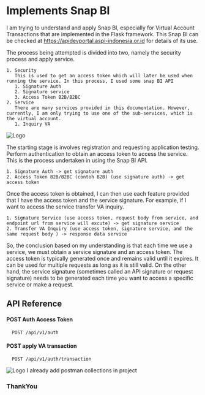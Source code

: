 
# Implements Snap BI

I am trying to understand and apply Snap BI, especially for Virtual Account Transactions that are implemented in the Flask framework. This Snap BI can be checked at https://apidevportal.aspi-indonesia.or.id for details of its use.

The process being attempted is divided into two, namely the security process and apply service.

    1. Security
       This is used to get an access token which will later be used when running the service. In this process, I used some snap BI API
       1. Signature Auth
       2. Signature service
       3. Access Token B2B/B2BC
    2. Service
       There are many services provided in this documentation. However, currently, I am only trying to use one of the sub-services, which is the virtual account.
       1. Inquiry VA
    

![Logo](https://sinar.devajayantha.xyz/assets/images/bi/flow.png)

The starting stage is involves registration and requesting application testing. Perform authentication to obtain an access token to access the service. This is the process undertaken in using the Snap BI API.

    1. Signature Auth -> get signature auth
    2. Access Token B2B/B2BC (contoh B2B) (use signature auth) -> get access token 

Once the access token is obtained, I can then use each feature provided that I have the access token and the service signature. For example, if I want to access the service transfer VA inquiry.

    1. Signature Service (use access token, request body from service, and  endpoint url from service will excute) -> get signature service
    2. Transfer VA Inquiry (use access token, signature service, and the same request body ) -> response data service

So, the conclusion based on my understanding is that each time we use a service, we must obtain a service signature and an access token. The access token is typically generated once and remains valid until it expires. It can be used for multiple requests as long as it is still valid. On the other hand, the service signature (sometimes called an API signature or request signature) needs to be generated each time you want to access a specific service or make a request.


## API Reference

#### POST Auth Access Token

```http
  POST /api/v1/auth
```


#### POST apply VA transaction

```http
  POST /api/v1/auth/transaction
```
![Logo](https://sinar.devajayantha.xyz/assets/images/bi/apidoc.png)
I already add postman collections in project

### ThankYou


